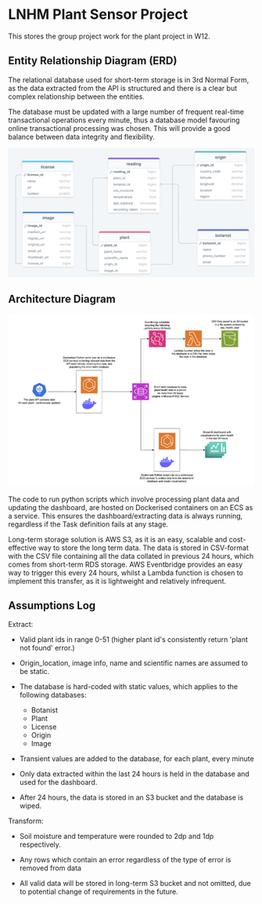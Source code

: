 # LNHM Plant Sensor Project
This stores the group project work for the plant project in W12.

## Entity Relationship Diagram (ERD)

The relational database used for short-term storage is in 3rd Normal Form, as the data extracted from the API is structured and there is a clear but complex relationship between the entities.

The database must be updated with a large number of frequent real-time transactional operations every minute, thus a database model favouring online transactional processing was chosen. This will provide a good balance between data integrity and flexibility.

![Alt text](erd_diagram.png)

## Architecture Diagram

![Architecture Diagram](architecture_diagram.png)

The code to run python scripts which involve processing plant data and updating the dashboard, are hosted on Dockerised containers on an ECS as a service. This ensures the dashboard/extracting data is always running, regardless if the Task definition fails at any stage. 

Long-term storage solution is AWS S3, as it is an easy, scalable and cost-effective way to store the long term data. The data is stored in CSV-format with the CSV file containing all the data collated in previous 24 hours, which comes from short-term RDS storage. AWS Eventbridge provides an easy way to trigger this every 24 hours, whilst a Lambda function is chosen to implement this transfer, as it is lightweight and relatively infrequent.


## Assumptions Log

Extract:
- Valid plant ids in range 0-51 (higher plant id's consistently return 'plant not found' error.)
- Origin_location, image info, name and scientific names are assumed to be static.

- The database is hard-coded with static values, which applies to the following databases:
  - Botanist
  - Plant
  - License
  - Origin
  - Image

- Transient values are added to the database, for each plant, every minute
- Only data extracted within the last 24 hours is held in the database and used for the dashboard.
- After 24 hours, the data is stored in an S3 bucket and the database is wiped.

Transform: 
- Soil moisture and temperature were rounded to 2dp and 1dp respectively.
- Any rows which contain an error regardless of the type of error is removed from data

- All valid data will be stored in long-term S3 bucket and not omitted, due to potential change of requirements in the future. 